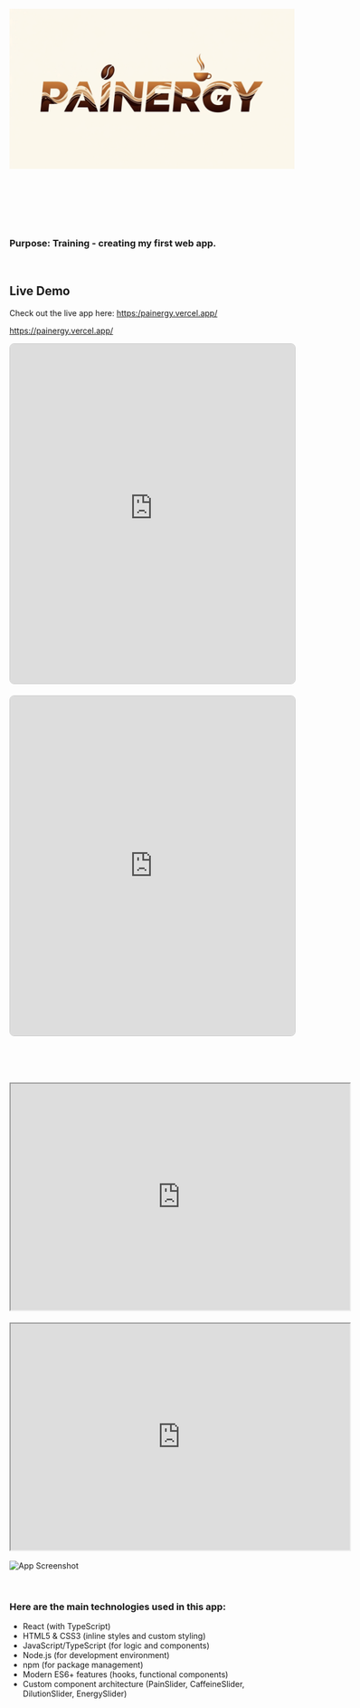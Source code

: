 <h6  align="center">

<a href="https://store.steampowered.com/app/3390/Feeding_Frenzy_2_Deluxe/">
  <img align="center"
    src="https://raw.githubusercontent.com/RomulusMirauta/PAINERGY/refs/heads/main/github/img/logo.png"
    alt="logo" />
</a>

<br><br>

</h6>

<br>

### **Purpose:** Training - creating my first web app.


<br>


## Live Demo

Check out the live app here: [https:/painergy.vercel.app/](https://painergy.vercel.app/)


https://painergy.vercel.app/


<iframe src="https://your-vercel-app-url.vercel.app" width="100%" height="600" style="border:1px solid #ccc; border-radius:8px;"></iframe>
<br><br>
<iframe src="https://painergy.vercel.app/" width="100%" height="600" style="border:1px solid #ccc; border-radius:8px;"></iframe>

<br><br><br>

<iframe src="https://your-vercel-app-url.vercel.app" width="600" height="400"></iframe>
<br><br>
<iframe src="https://painergy.vercel.app/" width="600" height="400"></iframe>




![App Screenshot](screenshot.png)




<br>

### Here are the main technologies used in this app:
- React (with TypeScript)
- HTML5 & CSS3 (inline styles and custom styling)
- JavaScript/TypeScript (for logic and components)
- Node.js (for development environment)
- npm (for package management)
- Modern ES6+ features (hooks, functional components)
- Custom component architecture (PainSlider, CaffeineSlider, DilutionSlider, EnergySlider)



